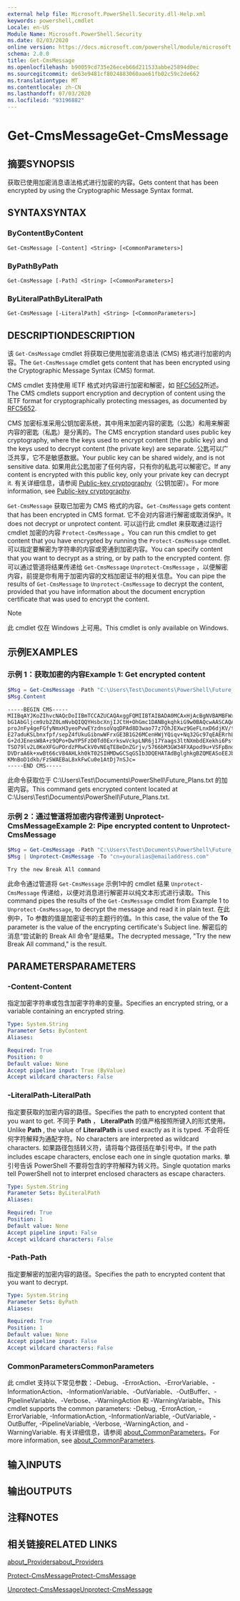 ```yaml
---
external help file: Microsoft.PowerShell.Security.dll-Help.xml
keywords: powershell,cmdlet
Locale: en-US
Module Name: Microsoft.PowerShell.Security
ms.date: 02/03/2020
online version: https://docs.microsoft.com/powershell/module/microsoft.powershell.security/get-cmsmessage?view=powershell-7&WT.mc_id=ps-gethelp
schema: 2.0.0
title: Get-CmsMessage
ms.openlocfilehash: b90059cd735e26eceb66d211533abbe25894d0ec
ms.sourcegitcommit: de63e9481cf8024883060aae61fb02c59c2de662
ms.translationtype: MT
ms.contentlocale: zh-CN
ms.lasthandoff: 07/03/2020
ms.locfileid: "93196882"
---
```

# <span data-ttu-id="97653-103">Get-CmsMessage</span><span class="sxs-lookup"><span data-stu-id="97653-103">Get-CmsMessage</span></span>

## <span data-ttu-id="97653-104">摘要</span><span class="sxs-lookup"><span data-stu-id="97653-104">SYNOPSIS</span></span>
<span data-ttu-id="97653-105">获取已使用加密消息语法格式进行加密的内容。</span><span class="sxs-lookup"><span data-stu-id="97653-105">Gets content that has been encrypted by using the Cryptographic Message Syntax format.</span></span>

## <span data-ttu-id="97653-106">SYNTAX</span><span class="sxs-lookup"><span data-stu-id="97653-106">SYNTAX</span></span>

### <span data-ttu-id="97653-107">ByContent</span><span class="sxs-lookup"><span data-stu-id="97653-107">ByContent</span></span>

```
Get-CmsMessage [-Content] <String> [<CommonParameters>]
```

### <span data-ttu-id="97653-108">ByPath</span><span class="sxs-lookup"><span data-stu-id="97653-108">ByPath</span></span>

```
Get-CmsMessage [-Path] <String> [<CommonParameters>]
```

### <span data-ttu-id="97653-109">ByLiteralPath</span><span class="sxs-lookup"><span data-stu-id="97653-109">ByLiteralPath</span></span>

```
Get-CmsMessage [-LiteralPath] <String> [<CommonParameters>]
```

## <span data-ttu-id="97653-110">DESCRIPTION</span><span class="sxs-lookup"><span data-stu-id="97653-110">DESCRIPTION</span></span>

<span data-ttu-id="97653-111">该 `Get-CmsMessage` cmdlet 将获取已使用加密消息语法 (CMS) 格式进行加密的内容。</span><span class="sxs-lookup"><span data-stu-id="97653-111">The `Get-CmsMessage` cmdlet gets content that has been encrypted using the Cryptographic Message Syntax (CMS) format.</span></span>

<span data-ttu-id="97653-112">CMS cmdlet 支持使用 IETF 格式对内容进行加密和解密，如 [RFC5652](https://tools.ietf.org/html/rfc5652)所述。</span><span class="sxs-lookup"><span data-stu-id="97653-112">The CMS cmdlets support encryption and decryption of content using the IETF format for cryptographically protecting messages, as documented by [RFC5652](https://tools.ietf.org/html/rfc5652).</span></span>

<span data-ttu-id="97653-113">CMS 加密标准采用公钥加密系统，其中用来加密内容的密匙（公匙）和用来解密内容的密匙（私匙）是分离的。</span><span class="sxs-lookup"><span data-stu-id="97653-113">The CMS encryption standard uses public key cryptography, where the keys used to encrypt content (the public key) and the keys used to decrypt content (the private key) are separate.</span></span> <span data-ttu-id="97653-114">公匙可以广泛共享，它不是敏感数据。</span><span class="sxs-lookup"><span data-stu-id="97653-114">Your public key can be shared widely, and is not sensitive data.</span></span> <span data-ttu-id="97653-115">如果用此公匙加密了任何内容，只有你的私匙可以解密它。</span><span class="sxs-lookup"><span data-stu-id="97653-115">If any content is encrypted with this public key, only your private key can decrypt it.</span></span> <span data-ttu-id="97653-116">有关详细信息，请参阅 [Public-key cryptography](https://en.wikipedia.org/wiki/Public-key_cryptography)（公钥加密）。</span><span class="sxs-lookup"><span data-stu-id="97653-116">For more information, see [Public-key cryptography](https://en.wikipedia.org/wiki/Public-key_cryptography).</span></span>

<span data-ttu-id="97653-117">`Get-CmsMessage` 获取已加密为 CMS 格式的内容。</span><span class="sxs-lookup"><span data-stu-id="97653-117">`Get-CmsMessage` gets content that has been encrypted in CMS format.</span></span> <span data-ttu-id="97653-118">它不会对内容进行解密或取消保护。</span><span class="sxs-lookup"><span data-stu-id="97653-118">It does not decrypt or unprotect content.</span></span> <span data-ttu-id="97653-119">可以运行此 cmdlet 来获取通过运行 cmdlet 加密的内容 `Protect-CmsMessage` 。</span><span class="sxs-lookup"><span data-stu-id="97653-119">You can run this cmdlet to get content that you have encrypted by running the `Protect-CmsMessage` cmdlet.</span></span> <span data-ttu-id="97653-120">可以指定要解密为字符串的内容或旁通到加密内容。</span><span class="sxs-lookup"><span data-stu-id="97653-120">You can specify content that you want to decrypt as a string, or by path to the encrypted content.</span></span> <span data-ttu-id="97653-121">你可以通过管道将结果传递给 `Get-CmsMessage` `Unprotect-CmsMessage` ，以便解密内容，前提是你有用于加密内容的文档加密证书的相关信息。</span><span class="sxs-lookup"><span data-stu-id="97653-121">You can pipe the results of `Get-CmsMessage` to `Unprotect-CmsMessage` to decrypt the content, provided that you have information about the document encryption certificate that was used to encrypt the content.</span></span>

> [!NOTE]
> <span data-ttu-id="97653-122">此 cmdlet 仅在 Windows 上可用。</span><span class="sxs-lookup"><span data-stu-id="97653-122">This cmdlet is only available on Windows.</span></span>

## <span data-ttu-id="97653-123">示例</span><span class="sxs-lookup"><span data-stu-id="97653-123">EXAMPLES</span></span>

### <span data-ttu-id="97653-124">示例 1：获取加密的内容</span><span class="sxs-lookup"><span data-stu-id="97653-124">Example 1: Get encrypted content</span></span>

```powershell
$Msg = Get-CmsMessage -Path "C:\Users\Test\Documents\PowerShell\Future_Plans.txt"
$Msg.Content
```

```Output
-----BEGIN CMS-----
MIIBqAYJKoZIhvcNAQcDoIIBmTCCAZUCAQAxggFQMIIBTAIBADA0MCAxHjAcBgNVBAMBFWxlZWhv
bG1AbGljcm9zb2Z0LmNvbQIQQYHsbcXnjIJCtH+OhGmc1DANBgkqhkiG9w0BAQcwAASCAQAnkFHM
proJnFy4geFGfyNmxH3yeoPvwEYzdnsoVqqDPAd8D3wao77z7OhJEXwz9GeFLnxD6djKV/tF4PxR
E27aduKSLbnxfpf/sepZ4fUkuGibnwWFrxGE3B1G26MCenHWjYQiqv+Nq32Gc97qEAERrhLv6S4R
G+2dJEnesW8A+z9QPo+DwYP5FzD0Td0ExrkswVckpLNR6j17Yaags3ltNXmbdEXekhi6Psf2MLMP
TSO79lv2L0KeXFGuPOrdzPRwCkV0vNEqTEBeDnZGrjv/5766bM3GW34FXApod9u+VSFpBnqVOCBA
DVDraA6k+xwBt66cV84AHLkh0kT02SIHMDwGCSqGSIb3DQEHATAdBglghkgBZQMEASoEEJbJaiRl
KMnBoD1dkb/FzSWAEBaL8xkFwCu0e1AtDj7nSJc=
-----END CMS-----
```

<span data-ttu-id="97653-125">此命令获取位于 C:\Users\Test\Documents\PowerShell\Future_Plans.txt 的加密内容。</span><span class="sxs-lookup"><span data-stu-id="97653-125">This command gets encrypted content located at C:\Users\Test\Documents\PowerShell\Future_Plans.txt.</span></span>

### <span data-ttu-id="97653-126">示例 2：通过管道将加密内容传递到 Unprotect-CmsMessage</span><span class="sxs-lookup"><span data-stu-id="97653-126">Example 2: Pipe encrypted content to Unprotect-CmsMessage</span></span>

```powershell
$Msg = Get-CmsMessage -Path "C:\Users\Test\Documents\PowerShell\Future_Plans.txt"
$Msg | Unprotect-CmsMessage -To "cn=youralias@emailaddress.com"
```

```Output
Try the new Break All command
```

<span data-ttu-id="97653-127">此命令通过管道将 `Get-CmsMessage` 示例1中的 cmdlet 结果 `Unprotect-CmsMessage` 传递给，以便对消息进行解密并以纯文本形式进行读取。</span><span class="sxs-lookup"><span data-stu-id="97653-127">This command pipes the results of the `Get-CmsMessage` cmdlet from Example 1 to `Unprotect-CmsMessage`, to decrypt the message and read it in plain text.</span></span> <span data-ttu-id="97653-128">在此例中，To  参数的值是加密证书的主题行的值。</span><span class="sxs-lookup"><span data-stu-id="97653-128">In this case, the value of the **To** parameter is the value of the encrypting certificate's Subject line.</span></span> <span data-ttu-id="97653-129">解密后的消息“尝试新的 Break All 命令”是结果。</span><span class="sxs-lookup"><span data-stu-id="97653-129">The decrypted message, "Try the new Break All command," is the result.</span></span>

## <span data-ttu-id="97653-130">PARAMETERS</span><span class="sxs-lookup"><span data-stu-id="97653-130">PARAMETERS</span></span>

### <span data-ttu-id="97653-131">-Content</span><span class="sxs-lookup"><span data-stu-id="97653-131">-Content</span></span>

<span data-ttu-id="97653-132">指定加密字符串或包含加密字符串的变量。</span><span class="sxs-lookup"><span data-stu-id="97653-132">Specifies an encrypted string, or a variable containing an encrypted string.</span></span>

```yaml
Type: System.String
Parameter Sets: ByContent
Aliases:

Required: True
Position: 0
Default value: None
Accept pipeline input: True (ByValue)
Accept wildcard characters: False
```

### <span data-ttu-id="97653-133">-LiteralPath</span><span class="sxs-lookup"><span data-stu-id="97653-133">-LiteralPath</span></span>

<span data-ttu-id="97653-134">指定要获取的加密内容的路径。</span><span class="sxs-lookup"><span data-stu-id="97653-134">Specifies the path to encrypted content that you want to get.</span></span> <span data-ttu-id="97653-135">不同于 **Path** ， **LiteralPath** 的值严格按照所键入的形式使用。</span><span class="sxs-lookup"><span data-stu-id="97653-135">Unlike **Path** , the value of **LiteralPath** is used exactly as it is typed.</span></span> <span data-ttu-id="97653-136">不会将任何字符解释为通配字符。</span><span class="sxs-lookup"><span data-stu-id="97653-136">No characters are interpreted as wildcard characters.</span></span> <span data-ttu-id="97653-137">如果路径包括转义符，请将每个路径括在单引号中。</span><span class="sxs-lookup"><span data-stu-id="97653-137">If the path includes escape characters, enclose each one in single quotation marks.</span></span>
<span data-ttu-id="97653-138">单引号告诉 PowerShell 不要将包含的字符解释为转义符。</span><span class="sxs-lookup"><span data-stu-id="97653-138">Single quotation marks tell PowerShell not to interpret enclosed characters as escape characters.</span></span>

```yaml
Type: System.String
Parameter Sets: ByLiteralPath
Aliases:

Required: True
Position: 1
Default value: None
Accept pipeline input: False
Accept wildcard characters: False
```

### <span data-ttu-id="97653-139">-Path</span><span class="sxs-lookup"><span data-stu-id="97653-139">-Path</span></span>

<span data-ttu-id="97653-140">指定要解密的加密内容的路径。</span><span class="sxs-lookup"><span data-stu-id="97653-140">Specifies the path to encrypted content that you want to decrypt.</span></span>

```yaml
Type: System.String
Parameter Sets: ByPath
Aliases:

Required: True
Position: 1
Default value: None
Accept pipeline input: False
Accept wildcard characters: False
```

### <span data-ttu-id="97653-141">CommonParameters</span><span class="sxs-lookup"><span data-stu-id="97653-141">CommonParameters</span></span>

<span data-ttu-id="97653-142">此 cmdlet 支持以下常见参数：-Debug、-ErrorAction、-ErrorVariable、-InformationAction、-InformationVariable、-OutVariable、-OutBuffer、-PipelineVariable、-Verbose、-WarningAction 和 -WarningVariable。</span><span class="sxs-lookup"><span data-stu-id="97653-142">This cmdlet supports the common parameters: -Debug, -ErrorAction, -ErrorVariable, -InformationAction, -InformationVariable, -OutVariable, -OutBuffer, -PipelineVariable, -Verbose, -WarningAction, and -WarningVariable.</span></span> <span data-ttu-id="97653-143">有关详细信息，请参阅 [about_CommonParameters](https://go.microsoft.com/fwlink/?LinkID=113216)。</span><span class="sxs-lookup"><span data-stu-id="97653-143">For more information, see [about_CommonParameters](https://go.microsoft.com/fwlink/?LinkID=113216).</span></span>

## <span data-ttu-id="97653-144">输入</span><span class="sxs-lookup"><span data-stu-id="97653-144">INPUTS</span></span>

## <span data-ttu-id="97653-145">输出</span><span class="sxs-lookup"><span data-stu-id="97653-145">OUTPUTS</span></span>

## <span data-ttu-id="97653-146">注释</span><span class="sxs-lookup"><span data-stu-id="97653-146">NOTES</span></span>

## <span data-ttu-id="97653-147">相关链接</span><span class="sxs-lookup"><span data-stu-id="97653-147">RELATED LINKS</span></span>

[<span data-ttu-id="97653-148">about_Providers</span><span class="sxs-lookup"><span data-stu-id="97653-148">about_Providers</span></span>](../Microsoft.PowerShell.Core/About/about_Providers.md)

[<span data-ttu-id="97653-149">Protect-CmsMessage</span><span class="sxs-lookup"><span data-stu-id="97653-149">Protect-CmsMessage</span></span>](Protect-CmsMessage.md)

[<span data-ttu-id="97653-150">Unprotect-CmsMessage</span><span class="sxs-lookup"><span data-stu-id="97653-150">Unprotect-CmsMessage</span></span>](Unprotect-CmsMessage.md)
